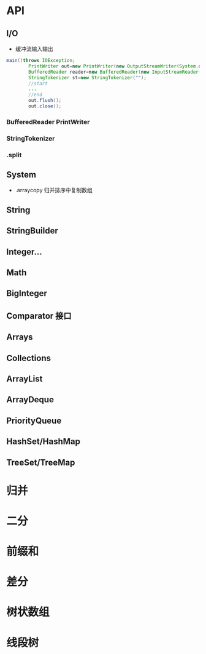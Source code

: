 # API
## I/O
- 缓冲流输入输出
```java
main()throws IOException;
        PrintWriter out=new PrintWriter(new OutputStreamWriter(System.out));
        BufferedReader reader=new BufferedReader(new InputStreamReader(System.in));
        StringTokenizer st=new StringTokenizer("");
        //start
        ...
        //end
        out.flush();
        out.close();
```
### BufferedReader PrintWriter

### StringTokenizer

### .split

## System
- .arraycopy
归并排序中复制数组

## String

## StringBuilder

## Integer...

## Math

## BigInteger

## Comparator<E> 接口

## Arrays

## Collections

## ArrayList<E>

## ArrayDeque<E>

## PriorityQueue<E>

## HashSet/HashMap

## TreeSet/TreeMap


# 归并



# 二分

# 前缀和

# 差分

# 树状数组

# 线段树

